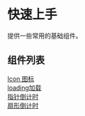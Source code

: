 # 快速上手

提供一些常用的基础组件。


## 组件列表

[Icon 图标](icon.html)  
[loading加载](loading.html)  
[指针倒计时](clockCountdown.html)  
[扇形倒计时](pieCountdown.html)

